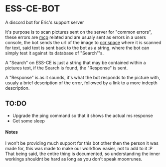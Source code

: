 # ESS-CE-BOT
A discord bot for Eric's support server

It's purpose is to scan pictures sent on the server for "common errors", these errors are [mcp](https://minecraft.gamepedia.com/Programs_and_editors/Mod_Coder_Pack) related and are usualy sent as errors in a users console, the bot sends the url of the image to [ocr.space](https://ocr.space/) where it is scanned for text, said text is sent back to the bot as a string, where the bot can simply test it against its database of "Search"'s.

A "Search" on ESS-CE is just a string that may be contained within a pictures text, if the Search is found, the "Response" is sent.

A "Response" is as it sounds, it's what the bot responds to the picture with, usualy a brief description of the error, followed by a link to a more indepth description.

## TO:DO
<ul>
    <li>Upgrade the ping command so that it shows the actual ms response</li> 
    <li>Get some sleep</li> 
</ul>


#### Notes
I won't be providing much support for this bot other then the person it was made for, this was made to make our workflow easier, not to add to it :P That being said, the entire thing is documented, so understanding the inner workings shouldnt be hard as long as you don't speak moonrunes.
